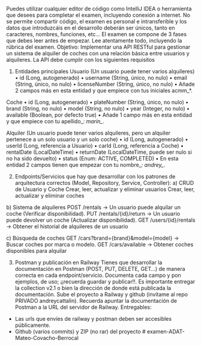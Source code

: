 Puedes utilizar cualquier editor de código como IntelliJ IDEA o herramienta que desees para completar el
examen, incluyendo conexión a internet. No se permite compartir código, el examen es personal e
intransferible y los datos que introduzcáis en el desarrollo deberán ser únicos, tanto en caracteres, nombres,
funciones, etc...
El examen se compone de 3 fases que debes leer antes de empezar. Lee atentamente todo, incluyendo la
rúbrica del examen.
Objetivo:
Implementar una API RESTful para gestionar un sistema de alquiler de coches con una relación básica entre
usuarios y alquileres. La API debe cumplir con los siguientes requisitos



1. Entidades principales
Usuario (Un usuario puede tener varios alquileres)
• id (Long, autogenerado)
• username (String, único, no nulo)
• email (String, único, no nulo)
• licenseNumber (String, único, no nulo)
• Añade 2 campos más en esta entidad y que empiece con tus iniciales acmm_*.

Coche
• id (Long, autogenerado)
• plateNumber (String, único, no nulo)
• brand (String, no nulo)
• model (String, no nulo)
• year (Integer, no nulo)
• available (Boolean, por defecto true)
• Añade 1 campo más en esta entidad y que empiece con tu apellido_*: marin_*.

Alquiler (Un usuario puede tener varios alquileres, pero un alquiler pertenece a un solo usuario y un solo
coche)
• id (Long, autogenerado)
• userId (Long, referencia a Usuario)
• carId (Long, referencia a Coche)
• rentalDate (LocalDateTime)
• returnDate (LocalDateTime, puede ser nulo si no ha sido devuelto)
• status (Enum: ACTIVE, COMPLETED)
• En esta entidad 2 campos tienen que empezar con tu nombre_*: andrey_*.

2. Endpoints/Servicios que hay que desarrollar con los patrones de arquitectura correctos (Model,
Repository, Service, Controller):
a) CRUD de Usuario y Coche
Crear, leer, actualizar y eliminar usuarios
Crear, leer, actualizar y eliminar coches

b) Sistema de alquileres
POST /rentals → Un usuario puede alquilar un coche (Verificar disponibilidad).
PUT /rentals/{id}/return → Un usuario puede devolver un coche (Actualizar disponibilidad).
GET /users/{id}/rentals → Obtener el historial de alquileres de un usuario

c) Búsqueda de coches
GET /cars?brand={brand}&model={model} → Buscar coches por marca o modelo.
GET /cars/available → Obtener coches disponibles para alquilar

3. Postman y publicación en Railway
Tienes que desarrollar la documentación en Postman (POST, PUT, DELETE, GET…) de manera correcta en cada
endpoint/servicio. Documenta cada campo y pon ejemplos, de uso; ¡¡recuerda guardar y publicar!!. Es
importante entregar la collection v2.1 o bien la dirección de donde está publicada la documentación.
Sube el proyecto a Railway y github (invítame al repo PRIVADO andreycattalin). Recuerda apuntar la
documentación de Postman a la URL del servidor de Railway.
Entregables:
- Las urls que envíes de railway y postman deben ser accesibles públicamente.
- Github (varios commits) y ZIP (no rar) del proyecto
#   e x a m e n - A D A T - M a t e o - C o v a c h o - B e r r o c a l  
 